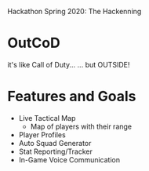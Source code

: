 Hackathon Spring 2020: The Hackenning
# OutCoD
it's like Call of Duty...
... but OUTSIDE!

# Features and Goals
- Live Tactical Map
  - Map of players with their range
- Player Profiles
- Auto Squad Generator 
- Stat Reporting/Tracker
- In-Game Voice Communication